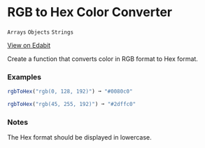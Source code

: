 # RGB to Hex Color Converter

`Arrays` `Objects` `Strings`

[View on Edabit](https://edabit.com/challenge/dLfz4nn5GYL8cLsGM)

Create a function that converts color in RGB format to Hex format.

### Examples

```js
rgbToHex("rgb(0, 128, 192)") ➞ "#0080c0"

rgbToHex("rgb(45, 255, 192)") ➞ "#2dffc0"
```

### Notes

The Hex format should be displayed in lowercase.
